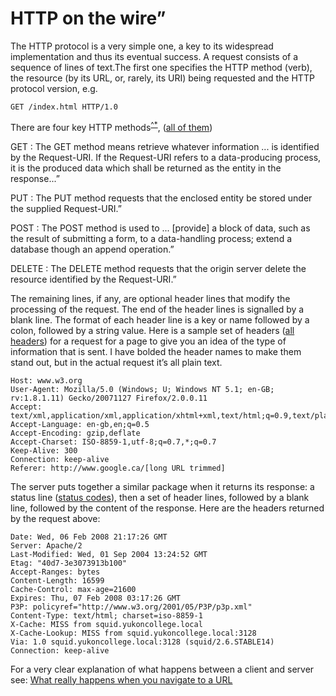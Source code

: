 # HTTP on the wire”

The HTTP protocol is a very simple one, a key to its widespread
implementation and thus its eventual success. A request consists of a
sequence of lines of text.The first one specifies the HTTP method
(verb), the resource (by its URL, or, rarely, its URI) being requested
and the HTTP protocol version, e.g.

    GET /index.html HTTP/1.0

There are four key HTTP
methods<sup>[^*](http://www.w3.org/Protocols/rfc2616/rfc2616-sec9.html)</sup>,
([all of them](http://en.wikipedia.org/wiki/Http#Request_methods))

GET
:   The GET method means retrieve whatever information \... is
    identified by the Request-URI. If the Request-URI refers to a
    data-producing process, it is the produced data which shall be
    returned as the entity in the response\...”

PUT
:   The PUT method requests that the enclosed entity be stored under
    the supplied Request-URI.”

POST
:   The POST method is used to \... [provide] a block of data, such
    as the result of submitting a form, to a data-handling process;
    extend a database though an append operation.”

DELETE
:   The DELETE method requests that the origin server delete the
    resource identified by the Request-URI.”

The remaining lines, if any, are optional header lines that modify the
processing of the request. The end of the header lines is signalled by a
blank line. The format of each header line is a key or name followed by
a colon, followed by a string value. Here is a sample set of headers
([all headers](http://en.wikipedia.org/wiki/List_of_HTTP_headers)) for a
request for a page to give you an idea of the type of information that
is sent. I have bolded the header names to make them stand out, but in
the actual request it’s all plain text.

    Host: www.w3.org
    User-Agent: Mozilla/5.0 (Windows; U; Windows NT 5.1; en-GB; rv:1.8.1.11) Gecko/20071127 Firefox/2.0.0.11
    Accept: text/xml,application/xml,application/xhtml+xml,text/html;q=0.9,text/plain;q=0.8,image/png,*/*;q=0.5
    Accept-Language: en-gb,en;q=0.5
    Accept-Encoding: gzip,deflate
    Accept-Charset: ISO-8859-1,utf-8;q=0.7,*;q=0.7
    Keep-Alive: 300
    Connection: keep-alive
    Referer: http://www.google.ca/[long URL trimmed]

The server puts together a similar package when it returns its response:
a status line ([status
codes](http://en.wikipedia.org/wiki/List_of_HTTP_status_codes)), then a
set of header lines, followed by a blank line, followed by the content
of the response. Here are the headers returned by the request above:

    Date: Wed, 06 Feb 2008 21:17:26 GMT
    Server: Apache/2
    Last-Modified: Wed, 01 Sep 2004 13:24:52 GMT
    Etag: "40d7-3e3073913b100"
    Accept-Ranges: bytes
    Content-Length: 16599
    Cache-Control: max-age=21600
    Expires: Thu, 07 Feb 2008 03:17:26 GMT
    P3P: policyref="http://www.w3.org/2001/05/P3P/p3p.xml"
    Content-Type: text/html; charset=iso-8859-1
    X-Cache: MISS from squid.yukoncollege.local
    X-Cache-Lookup: MISS from squid.yukoncollege.local:3128
    Via: 1.0 squid.yukoncollege.local:3128 (squid/2.6.STABLE14)
    Connection: keep-alive

For a very clear explanation of what happens between a client and server
see: [What really happens when you navigate to a
URL](http://igoro.com/archive/what-really-happens-when-you-navigate-to-a-url/)
